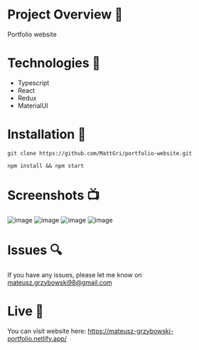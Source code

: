 # Project Overview 🎉
Portfolio website

# Technologies 🔧

- Typescript
- React
- Redux
- MaterialUI

# Installation 💾

`git clone https://github.com/MattGri/portfolio-website.git`

`npm install && npm start`

# Screenshots 📺
![image](https://github.com/MattGri/portfolio-website/assets/61913031/7f21e87d-da86-4528-9678-3325b6f03b21)
![image](https://github.com/MattGri/portfolio-website/assets/61913031/11c7b810-4c76-4e68-b874-6d0233116534)
![image](https://user-images.githubusercontent.com/61913031/232426714-9585b0f8-f2d5-4528-bbfc-0e4ef8930ba4.png)
![image](https://github.com/MattGri/portfolio-website/assets/61913031/639aed5b-622f-4252-8f31-7ed55c0ca7d9)

# Issues 🔍

If you have any issues, please let me know on mateusz.grzybowski98@gmail.com

# Live 📍

You can visit website here: https://mateusz-grzybowski-portfolio.netlify.app/

